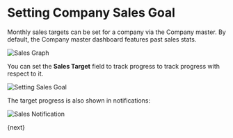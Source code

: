 # Setting Company Sales Goal

Monthly sales targets can be set for a company via the Company master. By default, the Company master dashboard features past sales stats.

<img class="screenshot" alt="Sales Graph" src="/docs/assets/img/sales_goal/sales_history_graph.png">

You can set the **Sales Target** field to track progress to track progress with respect to it.

<img class="screenshot" alt="Setting Sales Goal" src="/docs/assets/img/sales_goal/setting_sales_goal.gif">

The target progress is also shown in notifications:

<img class="screenshot" alt="Sales Notification" src="/docs/assets/img/sales_goal/sales_goal_notification.png">

{next}
